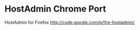 HostAdmin Chrome Port
=====================

HostAdmin for Firefox 
http://code.google.com/p/fire-hostadmin/
